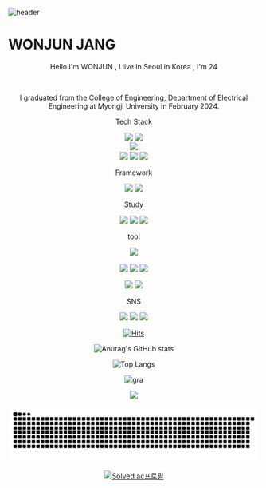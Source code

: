 ![header](https://capsule-render.vercel.app/api?type=cylinder&text=Juniel1299!)
 
 # WONJUN JANG

  
 <p align="center"> Hello I'm WONJUN , I live in Seoul in Korea , I'm 24</p> <br>  
 <p align="center"> I graduated from the College of Engineering, Department of Electrical Engineering at Myongji University in February 2024. </p>

<p align="center"> Tech Stack </p>
<p align="center">
<img src="https://img.shields.io/badge/python-3776AB?style=flat-square&logo=python&logoColor=white"/>
<img src="https://img.shields.io/badge/JAVA-007396?style=for-the-badge&logo=java&logoColor=white"> <br>
<img src="https://img.shields.io/badge/oracle-F80000?style=flat-square&logo=oracle&logoColor=white"/> <br>
<img src="https://img.shields.io/badge/html5-E34F26?style=flat-square&logo=html5&logoColor=white"/>
<img src="https://img.shields.io/badge/css3-1572B6?style=flat-square&logo=css3&logoColor=white"/>
<img src="https://img.shields.io/badge/javascript-F7DF1E?style=flat-square&logo=javascript&logoColor=black"/>
</p>

<p align="center"> Framework </p>

<p align="center">
<img src="https://img.shields.io/badge/opencv-5C3EE8?style=flat-square&logo=opencv&logoColor=white"/>
<img src="https://img.shields.io/badge/numpy-013243?style=flat-square&logo=numpy&logoColor=white"/>
</p>

<p align="center"> Study </p>
<p align="center">
<img src="https://img.shields.io/badge/spring-6DB33F?style=flat-square&logo=spring&logoColor=white"/>
<img src="https://img.shields.io/badge/springboot-6DB33F?style=flat-square&logo=springboot&logoColor=white"/>
<img src="https://img.shields.io/badge/springsecurity-6DB33F?style=flat-square&logo=springsecurity&logoColor=white"/>
</p>


<p align="center"> tool </p>
<p align="center">
 
<img src="https://img.shields.io/badge/github-181717?style=flat-square&logo=github&logoColor=white"/> 

</p>

<p align="center">
 
<img src="https://img.shields.io/badge/visualstudiocode-007ACC?style=flat-square&logo=visualstudiocode&logoColor=white"/>
<img src="https://img.shields.io/badge/Eclipse-2C2255?style=flat-square&logo=Eclipse&logoColor=white"/>
<img src="https://img.shields.io/badge/intellijidea-000000?style=flat-square&logo=intellijidea&logoColor=white"/> 

</p>

<p align="center">
 
<img src="https://img.shields.io/badge/obsidian-7C3AED?style=flat-square&logo=obsidian&logoColor=white"/>
<img src="https://img.shields.io/badge/notion-000000?style=flat-square&logo=notion&logoColor=white"/>
</p>
 
<p align="center">SNS</p>
<p align="center">
 <a href="https://www.instagram.com/wonjun_gg/">  
<img src="https://img.shields.io/badge/Instagram-pink?style=social&logo=INSTAGRAM&logoColor=E4405F"/></a>
<a href="https://problem-child.tistory.com/">
<img src="https://img.shields.io/badge/TIBLOG-Yellow?style=social&logo=TISTORY&LogoColor=09B3AF"/></a>
<a href="https://blog.naver.com/juniel1299">
<img src="https://img.shields.io/badge/NaverBlog-Green?style=social&logo=Naver&LogoColor=03C75A"/></a></p>
</p>                                                                                                        

<div align="center">
  
 [![Hits](https://hits.seeyoufarm.com/api/count/incr/badge.svg?url=https%3A%2F%2Fgithub.com%2Fjuniel1299&count_bg=%23E72727&title_bg=%233D88DB&icon=&icon_color=%23E7E7E7&title=hits&edge_flat=false)](https://hits.seeyoufarm.com) 
   </div>
   <div align="center">
    
   ![Anurag's GitHub stats](https://github-readme-stats.vercel.app/api?username=juniel1299&show_icons=true&theme=holi)
   </div>
   <div align="center">
    
   ![Top Langs](https://github-readme-stats.vercel.app/api/top-langs/?username=juniel1299&layout=compact)
  </div>
  <div align="center">


![gra](https://github-readme-activity-graph.vercel.app/graph?username=juniel1299&bg_color=ffffff&color=3366ff&line=3366ff&point=3366ff&area=true&hide_border=true)

</div>

<div align="center">
 
<a href="https://opgc.me/#/users/juniel1299" target="_blank"><img src="https://api.opgc.me/githubs/users/juniel1299/tag/?theme=basic" /></a>

</div>

  ![snake gif](https://github.com/juniel1299/juniel1299/blob/output/github-contribution-grid-snake.svg)

   <div align="center">
    

  
  [![Solved.ac프로필](http://mazassumnida.wtf/api/v2/generate_badge?boj=juniel1299)](https://solved.ac/juniel1299)
  
  </div>
